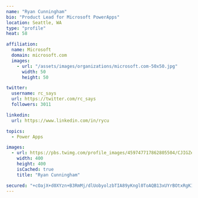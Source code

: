 ```yaml
---
name: "Ryan Cunningham"
bio: "Product Lead for Microsoft PowerApps"
location: Seattle, WA
type: "profile"
heat: 58

affiliation:
  name: Microsoft
  domain: microsoft.com
  images:
    - url: "/assets/images/organizations/microsoft.com-50x50.jpg"
      width: 50
      height: 50

twitter:
  username: rc_says
  url: https://twitter.com/rc_says
  followers: 3011

linkedin:
  url: https://www.linkedin.com/in/rycu

topics:
  - Power Apps

images:
  - url: https://pbs.twimg.com/profile_images/459747717862805504/CJIGZejd_400x400.png
    width: 400
    height: 400
    isCached: true
    title: "Ryan Cunningham"

secured: "+cOajX+d0XYzn+B3RmMj/dlUobyolzbTIA89yKngl0ToAQB13xUYrBOtxRgK1BiLFgP064SuqYQaOXZgXAfIAMFismlPwk7KDwR6Roi6bhI0aSgdk0B6K1WN2OVnZQN5DTK7gTUyoTLtFXSXM4lfmDNHU/BR66magZoUbMmI7sipx9Z0G5hUuv/7Nv8v1b3qkXkA4XemJu0Tdc6Ub5jgwcXro0AeziSqBC3zrfzUjXUQD0g4Hr1JEe7Z/fETl+pOAi8cxAGo4ftmovlhG1r7mXcGuXE6Ma1dntfz4RHZ8aIkrwxIuYtqFUzsdzXgOMp10ax/EqipO3Yr30oiU2c0EKz/GosZODOJQsKoLTjqY7sFMOFAp/oLJe/HPwOHIowZmfKmsWacOSg1fHX01TH/910zGYyUH6QzXV0k/s+9Gnc=;jZj1IEMR9dbg0HV0GWQ+HA=="
---
```


